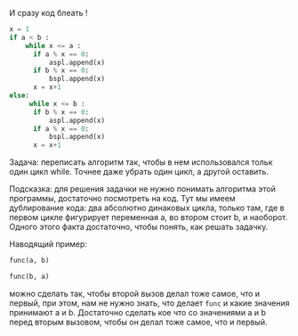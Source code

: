 И сразу код блеать !

```python
x = 1
if a < b :
    while x <= a :
      if a % x == 0:
          aspl.append(x)
      if b % x == 0:
          bspl.append(x)
      x = x+1
else:
     while x <= b :
      if b % x == 0:
          aspl.append(x)
      if a % x == 0:
          bspl.append(x)
      x = x+1
```

Задача: переписать алгоритм так, чтобы в нем использовался тольк один цикл
while. Точнее даже убрать один цикл, а другой оставить.

Подсказка: для решения задачки не нужно понимать алгоритма этой программы,
достаточно посмотреть на код. Тут мы имеем дублирование кода: два абсолютно
динаковых цикла, только там, где в первом цикле фигурирует переменная a, во
втором стоит b, и наоборот. Одного этого факта достаточно, чтобы понять, как
решать задачку.

Наводящий пример: 

```python
func(a, b)
```

```python
func(b, a)
```

можно сделать так, чтобы второй вызов делал тоже самое, что и первый, при этом,
нам не нужно знать, что делает ```func``` и какие значения принимают a и
b. Достаточно сделать кое что со значениями a и b перед вторым вызовом, чтобы он
делал тоже самое, что и первый.
